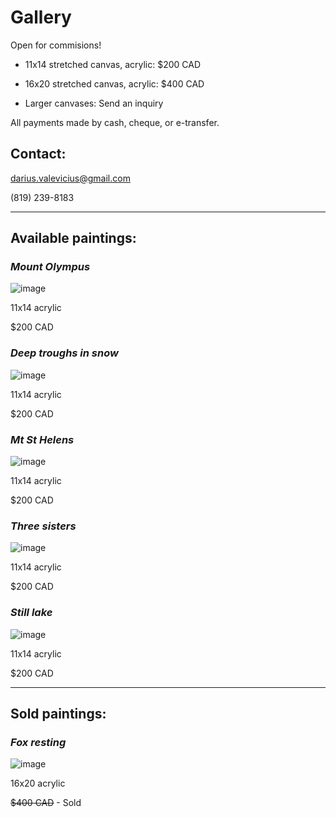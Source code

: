 # Gallery
Open for commisions!

- 11x14 stretched canvas, acrylic: $200 CAD

- 16x20 stretched canvas, acrylic: $400 CAD

- Larger canvases: Send an inquiry

All payments made by cash, cheque, or e-transfer.

## Contact:
darius.valevicius@gmail.com

(819) 239-8183

-----

## Available paintings:

### *Mount Olympus*

![image](images/mount_olympus.JPG)

11x14 acrylic

$200 CAD

### *Deep troughs in snow*

![image](images/deep_troughs.JPG)

11x14 acrylic

$200 CAD

### *Mt St Helens*

![image](images/st_helens.jpg)

11x14 acrylic

$200 CAD

### *Three sisters*

![image](images/three_sisters.JPG)

11x14 acrylic

$200 CAD

### *Still lake*

![image](images/quebec_lake.JPG)

11x14 acrylic

$200 CAD

-----

## Sold paintings:

### *Fox resting*

![image](images/fox_resting.JPG)

16x20 acrylic

~~$400 CAD~~  - Sold
